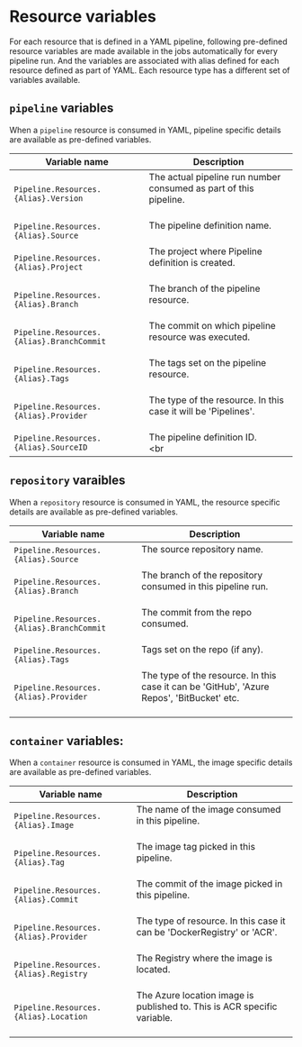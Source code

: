 # Resource variables
For each resource that is defined in a YAML pipeline, following pre-defined resource variables are made available in the jobs automatically for every pipeline run. And the variables are associated with alias defined for each resource defined as part of YAML.
Each resource type has a different set of variables available.

## `pipeline` variables
When a `pipeline` resource is consumed in YAML, pipeline specific details are available as pre-defined variables.

| Variable name | Description |
|---------------|-------------|
|`Pipeline.Resources.{Alias}.Version` | The actual pipeline run number consumed as part of this pipeline. <br/><br />|
|`Pipeline.Resources.{Alias}.Source` | The pipeline definition name. <br/><br />|
|`Pipeline.Resources.{Alias}.Project` | The project where Pipeline definition is created. <br/><br />|
|`Pipeline.Resources.{Alias}.Branch` | The branch of the pipeline resource. <br/><br />|
|`Pipeline.Resources.{Alias}.BranchCommit`| The commit on which pipeline resource was executed. <br/><br />|
|`Pipeline.Resources.{Alias}.Tags`| The tags set on the pipeline resource. <br/><br />|
|`Pipeline.Resources.{Alias}.Provider`| The type of the resource. In this case it will be 'Pipelines'. <br/><br />|
|`Pipeline.Resources.{Alias}.SourceID`| The pipeline definition ID. <br/><br |

## `repository` varaibles
When a `repository` resource is consumed in YAML, the resource specific details are available as pre-defined variables.

| Variable name | Description |
|---------------|-------------|
|`Pipeline.Resources.{Alias}.Source`| The source repository name. <br/><br />|
|`Pipeline.Resources.{Alias}.Branch`| The branch of the repository consumed in this pipeline run. <br/><br />|
|`Pipeline.Resources.{Alias}.BranchCommit`| The commit from the repo consumed. <br/><br />|
|`Pipeline.Resources.{Alias}.Tags`| Tags set on the repo (if any). <br/><br />|
|`Pipeline.Resources.{Alias}.Provider`| The type of the resource. In this case it can be 'GitHub', 'Azure Repos', 'BitBucket' etc. <br/><br />|


## `container` variables:
When a `container` resource is consumed in YAML, the image specific details are available as pre-defined variables.

| Variable name | Description |
|---------------|-------------|
|`Pipeline.Resources.{Alias}.Image`| The name of the image consumed in this pipeline. <br/><br />|
|`Pipeline.Resources.{Alias}.Tag`| The image tag picked in this pipeline. <br/><br />|
|`Pipeline.Resources.{Alias}.Commit`| The commit of the image picked in this pipeline. <br/><br />|
|`Pipeline.Resources.{Alias}.Provider`| The type of resource. In this case it can be 'DockerRegistry' or 'ACR'. <br/><br />|
|`Pipeline.Resources.{Alias}.Registry`| The Registry where the image is located. <br/><br />|
|`Pipeline.Resources.{Alias}.Location`| The Azure location image is published to. This is ACR specific variable. <br/><br />|
